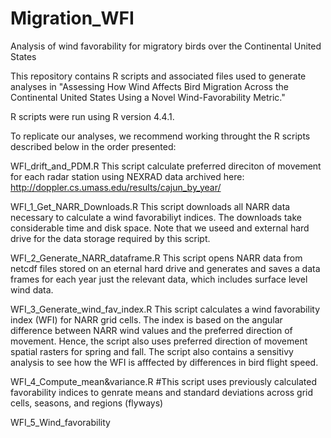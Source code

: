 # Migration_WFI
Analysis of wind favorability for migratory birds over the Continental United States
 
This repository contains R scripts and associated files used to generate analyses in "Assessing How Wind Affects Bird Migration Across the Continental United States Using a Novel Wind-Favorability Metric."

R scripts were run using R version 4.4.1.

To replicate our analyses, we recommend working throught the R scripts described below in the order presented:

WFI_drift_and_PDM.R 
This script calculate preferred direciton of movement for each radar station using NEXRAD data archived here: http://doppler.cs.umass.edu/results/cajun_by_year/

WFI_1_Get_NARR_Downloads.R
This script downloads all NARR data necessary to calculate a wind favorabiliyt indices. The downloads take considerable time and disk space. Note that we useed and external hard drive for the data storage required by this script.

WFI_2_Generate_NARR_dataframe.R
This script opens NARR data from netcdf files stored on an eternal hard drive and generates and saves a data frames for each year just the relevant data, which includes surface level wind data.

WFI_3_Generate_wind_fav_index.R
This script calculates a wind favorability index (WFI) for NARR grid cells. The index is based on the angular difference between NARR wind values and the preferred direction of movement. Hence, the script also uses preferred direction of movement spatial rasters for spring and fall. The script also contains a sensitivy analysis to see how the WFI is afffected by differences in bird flight speed.

WFI_4_Compute_mean&variance.R
#This script uses previously calculated favorability indices to genrate means and standard deviations across grid cells, seasons, and regions (flyways)

WFI_5_Wind_favorability
